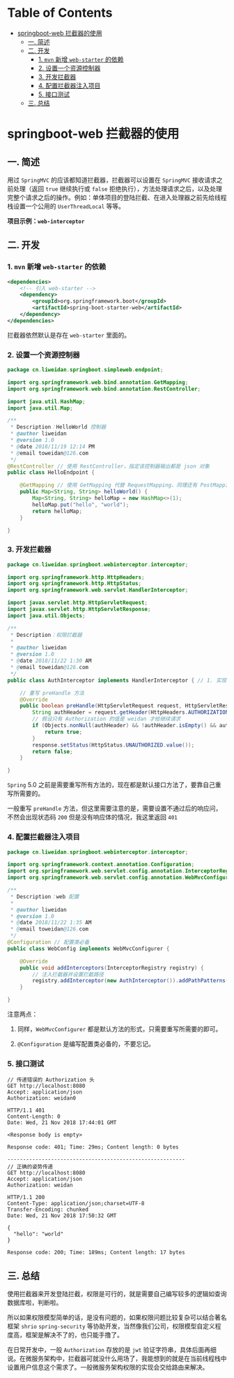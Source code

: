# Table of Contents

* [springboot-web 拦截器的使用](#springboot-web-拦截器的使用)
  * [一. 简述](#一-简述)
  * [二. 开发](#二-开发)
    * [1. `mvn` 新增 `web-starter` 的依赖](#1-`mvn`-新增-`web-starter`-的依赖)
    * [2. 设置一个资源控制器](#2-设置一个资源控制器)
    * [3. 开发拦截器](#3-开发拦截器)
    * [4. 配置拦截器注入项目](#4-配置拦截器注入项目)
    * [5. 接口测试](#5-接口测试)
  * [三. 总结](#三-总结)


# springboot-web 拦截器的使用

## 一. 简述

用过 `SpringMVC` 的应该都知道拦截器，拦截器可以设置在 `SpringMVC` 接收请求之前处理（返回 `true` 继续执行或 `false` 拒绝执行），方法处理请求之后，以及处理完整个请求之后的操作。例如：单体项目的登陆拦截、在进入处理器之前先给线程栈设置一个公用的 `UserThreadLocal` 等等。

**项目示例：`web-interceptor`**

## 二. 开发

### 1. `mvn` 新增 `web-starter` 的依赖

```xml
<dependencies>
    <!-- 引入 web-starter -->
    <dependency>
        <groupId>org.springframework.boot</groupId>
        <artifactId>spring-boot-starter-web</artifactId>
    </dependency>
</dependencies>
```

拦截器依然默认是存在 `web-starter` 里面的。

### 2. 设置一个资源控制器

```java
package cn.liweidan.springboot.simpleweb.endpoint;

import org.springframework.web.bind.annotation.GetMapping;
import org.springframework.web.bind.annotation.RestController;

import java.util.HashMap;
import java.util.Map;

/**
 * Description：HelloWorld 控制器
 * @author liweidan
 * @version 1.0
 * @date 2018/11/19 12:14 PM
 * @email toweidan@126.com
 */
@RestController // 使用 RestController，指定该控制器输出都是 json 对象
public class HelloEndpoint {

    @GetMapping // 使用 GetMapping 代替 RequestMapping、同理还有 PostMapping PutMapping DeleteMapping
    public Map<String, String> helloWorld() {
        Map<String, String> helloMap = new HashMap<>(1);
        helloMap.put("hello", "world");
        return helloMap;
    }

}

```

### 3. 开发拦截器

```JAVA
package cn.liweidan.springboot.webinterceptor.interceptor;

import org.springframework.http.HttpHeaders;
import org.springframework.http.HttpStatus;
import org.springframework.web.servlet.HandlerInterceptor;

import javax.servlet.http.HttpServletRequest;
import javax.servlet.http.HttpServletResponse;
import java.util.Objects;

/**
 * Description：权限拦截器
 *
 * @author liweidan
 * @version 1.0
 * @date 2018/11/22 1:30 AM
 * @email toweidan@126.com
 */
public class AuthInterceptor implements HandlerInterceptor { // 1. 实现 HandlerInterceptor 接口

    // 重写 preHandle 方法
    @Override
    public boolean preHandle(HttpServletRequest request, HttpServletResponse response, Object handler) {
        String authHeader = request.getHeader(HttpHeaders.AUTHORIZATION);
        // 假设只有 Authorization 的值是 weidan 才给继续请求
        if (Objects.nonNull(authHeader) && !authHeader.isEmpty() && authHeader.equals("weidan")) {
            return true;
        }
        response.setStatus(HttpStatus.UNAUTHORIZED.value());
        return false;
    }

}

```

`Spring` 5.0 之前是需要重写所有方法的，现在都是默认接口方法了，要靠自己重写所需要的。

一般重写 `preHandle` 方法，但这里需要注意的是，需要设置不通过后的响应问，不然会出现状态码 `200` 但是没有响应体的情况，我这里返回 `401`

### 4. 配置拦截器注入项目

```java
package cn.liweidan.springboot.webinterceptor.interceptor;

import org.springframework.context.annotation.Configuration;
import org.springframework.web.servlet.config.annotation.InterceptorRegistry;
import org.springframework.web.servlet.config.annotation.WebMvcConfigurer;

/**
 * Description：web 配置
 *
 * @author liweidan
 * @version 1.0
 * @date 2018/11/22 1:35 AM
 * @email toweidan@126.com
 */
@Configuration // 配置类必备
public class WebConfig implements WebMvcConfigurer {

    @Override
    public void addInterceptors(InterceptorRegistry registry) {
        // 注入拦截器并设置拦截路径
        registry.addInterceptor(new AuthInterceptor()).addPathPatterns("/**");
    }

}
```

注意两点：

1. 同样，`WebMvcConfigurer` 都是默认方法的形式，只需要重写所需要的即可。

2. `@Configuration` 是编写配置类必备的，不要忘记。

### 5. 接口测试

```
// 传递错误的 Authorization 头
GET http://localhost:8080
Accept: application/json
Authorization: weidan0

HTTP/1.1 401 
Content-Length: 0
Date: Wed, 21 Nov 2018 17:44:01 GMT

<Response body is empty>

Response code: 401; Time: 29ms; Content length: 0 bytes

---------------------------------------------------------
// 正确的姿势传递
GET http://localhost:8080
Accept: application/json
Authorization: weidan

HTTP/1.1 200 
Content-Type: application/json;charset=UTF-8
Transfer-Encoding: chunked
Date: Wed, 21 Nov 2018 17:50:32 GMT

{
  "hello": "world"
}

Response code: 200; Time: 189ms; Content length: 17 bytes
```

## 三. 总结

使用拦截器来开发登陆拦截，权限是可行的，就是需要自己编写较多的逻辑如查询数据库啦，判断啦。

所以如果权限模型简单的话，是没有问题的，如果权限问题比较复杂可以结合著名框架 `shrio` `spring-security` 等协助开发，当然像我们公司，权限模型自定义程度高，框架是解决不了的，也只能手撸了。

在日常开发中，一般 `Authorization` 存放的是 `jwt` 验证字符串，具体后面再细说。在微服务架构中，拦截器可就没什么用场了，我能想到的就是在当前线程栈中设置用户信息这个需求了。一般微服务架构权限的实现会交给路由来解决。

































